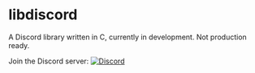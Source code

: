 # libdiscord

A Discord library written in C, currently in development. Not production ready. 

Join the Discord server: [![Discord](https://discordapp.com/api/guilds/339188611234922507/widget.png)](https://discord.gg/BGgcQQh)